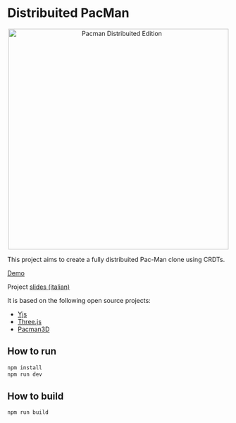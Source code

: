 # Distribuited PacMan

<p align="center">
     <img src="https://vallasc.github.io/Distribuited-PacMan/public/img/pacman_logo.png"
          alt="Pacman Distribuited Edition"
          width="500"/>
</p>


This project aims to create a fully distribuited Pac-Man clone using CRDTs.

[Demo](https://vallasc.github.io/Distribuited-PacMan/public/?room=github)

Project [slides (italian)](https://vallasc.github.io/Distribuited-PacMan/doc/slides/index.html)

It is based on the following open source projects:
* [Yjs](https://github.com/yjs/yjs)
* [Three.js](https://github.com/mrdoob/three.js/)
* [Pacman3D](https://github.com/butchler/Pacman-3D)

## How to run
```sh
npm install
npm run dev
```

## How to build
```sh
npm run build
```